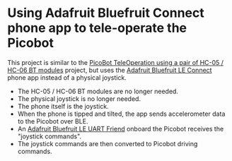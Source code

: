 # Using Adafruit Bluefruit Connect phone app to tele-operate the Picobot 
This project is similar to the [PicoBot TeleOperation using a pair of HC-05 / HC-06 BT modules](https://github.com/dblanding/Picobot_joy_HC-05) project, but uses the [Adafruit Bluefruit LE Connect](https://learn.adafruit.com/bluefruit-le-connect/ios-setup) phone app instead of a physical joystick.
* The HC-05 / HC-06 BT modules are no longer needed.
* The physical joystick is no longer needed.
* The phone itself is the joystick.
* When the phone is tipped and tilted, the app sends accelerometer data to the Picobot over BLE.
* An [Adafruit Bluefruit LE UART Friend](https://www.adafruit.com/product/2479) onboard the Picobot receives the "joystick commands".
* The joystick commands are then converted to Picobot driving commands.

